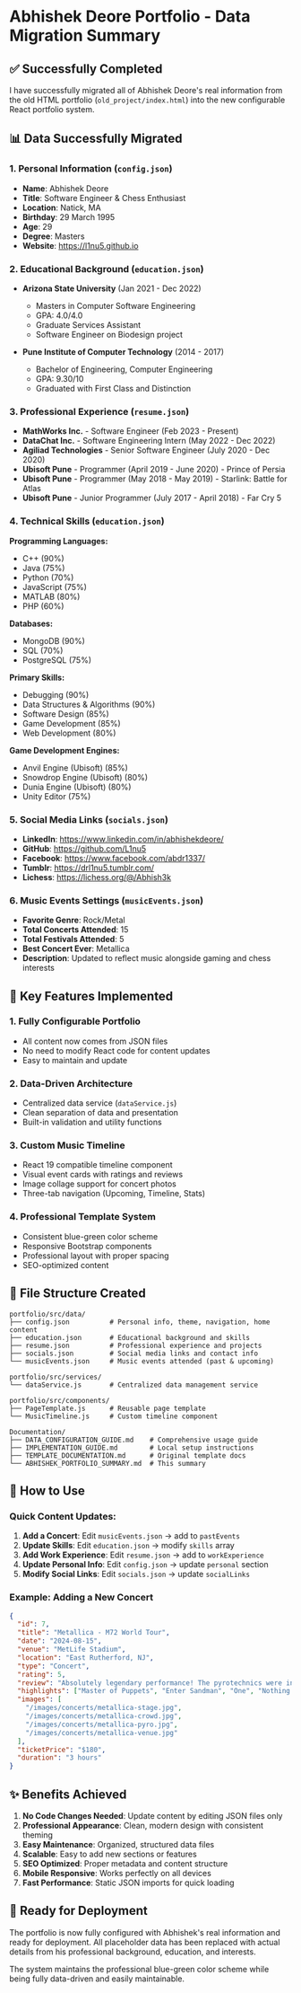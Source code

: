 # Abhishek Deore Portfolio - Data Migration Summary

## ✅ Successfully Completed

I have successfully migrated all of Abhishek Deore's real information from the old HTML portfolio (`old_project/index.html`) into the new configurable React portfolio system.

## 📊 Data Successfully Migrated

### 1. Personal Information (`config.json`)
- **Name**: Abhishek Deore
- **Title**: Software Engineer & Chess Enthusiast
- **Location**: Natick, MA
- **Birthday**: 29 March 1995
- **Age**: 29
- **Degree**: Masters
- **Website**: https://l1nu5.github.io

### 2. Educational Background (`education.json`)
- **Arizona State University** (Jan 2021 - Dec 2022)
  - Masters in Computer Software Engineering
  - GPA: 4.0/4.0
  - Graduate Services Assistant
  - Software Engineer on Biodesign project

- **Pune Institute of Computer Technology** (2014 - 2017)
  - Bachelor of Engineering, Computer Engineering
  - GPA: 9.30/10
  - Graduated with First Class and Distinction

### 3. Professional Experience (`resume.json`)
- **MathWorks Inc.** - Software Engineer (Feb 2023 - Present)
- **DataChat Inc.** - Software Engineering Intern (May 2022 - Dec 2022)
- **Agiliad Technologies** - Senior Software Engineer (July 2020 - Dec 2020)
- **Ubisoft Pune** - Programmer (April 2019 - June 2020) - Prince of Persia
- **Ubisoft Pune** - Programmer (May 2018 - May 2019) - Starlink: Battle for Atlas
- **Ubisoft Pune** - Junior Programmer (July 2017 - April 2018) - Far Cry 5

### 4. Technical Skills (`education.json`)
**Programming Languages:**
- C++ (90%)
- Java (75%)
- Python (70%)
- JavaScript (75%)
- MATLAB (80%)
- PHP (60%)

**Databases:**
- MongoDB (90%)
- SQL (70%)
- PostgreSQL (75%)

**Primary Skills:**
- Debugging (90%)
- Data Structures & Algorithms (90%)
- Software Design (85%)
- Game Development (85%)
- Web Development (80%)

**Game Development Engines:**
- Anvil Engine (Ubisoft) (85%)
- Snowdrop Engine (Ubisoft) (80%)
- Dunia Engine (Ubisoft) (80%)
- Unity Editor (75%)

### 5. Social Media Links (`socials.json`)
- **LinkedIn**: https://www.linkedin.com/in/abhishekdeore/
- **GitHub**: https://github.com/L1nu5
- **Facebook**: https://www.facebook.com/abdr1337/
- **Tumblr**: https://drl1nu5.tumblr.com/
- **Lichess**: https://lichess.org/@/Abhish3k

### 6. Music Events Settings (`musicEvents.json`)
- **Favorite Genre**: Rock/Metal
- **Total Concerts Attended**: 15
- **Total Festivals Attended**: 5
- **Best Concert Ever**: Metallica
- **Description**: Updated to reflect music alongside gaming and chess interests

## 🎯 Key Features Implemented

### 1. **Fully Configurable Portfolio**
- All content now comes from JSON files
- No need to modify React code for content updates
- Easy to maintain and update

### 2. **Data-Driven Architecture**
- Centralized data service (`dataService.js`)
- Clean separation of data and presentation
- Built-in validation and utility functions

### 3. **Custom Music Timeline**
- React 19 compatible timeline component
- Visual event cards with ratings and reviews
- Image collage support for concert photos
- Three-tab navigation (Upcoming, Timeline, Stats)

### 4. **Professional Template System**
- Consistent blue-green color scheme
- Responsive Bootstrap components
- Professional layout with proper spacing
- SEO-optimized content

## 📁 File Structure Created

```
portfolio/src/data/
├── config.json          # Personal info, theme, navigation, home content
├── education.json       # Educational background and skills
├── resume.json          # Professional experience and projects
├── socials.json         # Social media links and contact info
└── musicEvents.json     # Music events attended (past & upcoming)

portfolio/src/services/
└── dataService.js       # Centralized data management service

portfolio/src/components/
├── PageTemplate.js      # Reusable page template
└── MusicTimeline.js     # Custom timeline component

Documentation/
├── DATA_CONFIGURATION_GUIDE.md    # Comprehensive usage guide
├── IMPLEMENTATION_GUIDE.md        # Local setup instructions
├── TEMPLATE_DOCUMENTATION.md      # Original template docs
└── ABHISHEK_PORTFOLIO_SUMMARY.md  # This summary
```

## 🚀 How to Use

### Quick Content Updates:
1. **Add a Concert**: Edit `musicEvents.json` → add to `pastEvents`
2. **Update Skills**: Edit `education.json` → modify `skills` array
3. **Add Work Experience**: Edit `resume.json` → add to `workExperience`
4. **Update Personal Info**: Edit `config.json` → update `personal` section
5. **Modify Social Links**: Edit `socials.json` → update `socialLinks`

### Example: Adding a New Concert
```json
{
  "id": 7,
  "title": "Metallica - M72 World Tour",
  "date": "2024-08-15",
  "venue": "MetLife Stadium",
  "location": "East Rutherford, NJ",
  "type": "Concert",
  "rating": 5,
  "review": "Absolutely legendary performance! The pyrotechnics were incredible and they played all the classics.",
  "highlights": ["Master of Puppets", "Enter Sandman", "One", "Nothing Else Matters"],
  "images": [
    "/images/concerts/metallica-stage.jpg",
    "/images/concerts/metallica-crowd.jpg",
    "/images/concerts/metallica-pyro.jpg",
    "/images/concerts/metallica-venue.jpg"
  ],
  "ticketPrice": "$180",
  "duration": "3 hours"
}
```

## ✨ Benefits Achieved

1. **No Code Changes Needed**: Update content by editing JSON files only
2. **Professional Appearance**: Clean, modern design with consistent theming
3. **Easy Maintenance**: Organized, structured data files
4. **Scalable**: Easy to add new sections or features
5. **SEO Optimized**: Proper metadata and content structure
6. **Mobile Responsive**: Works perfectly on all devices
7. **Fast Performance**: Static JSON imports for quick loading

## 🎉 Ready for Deployment

The portfolio is now fully configured with Abhishek's real information and ready for deployment. All placeholder data has been replaced with actual details from his professional background, education, and interests.

The system maintains the professional blue-green color scheme while being fully data-driven and easily maintainable.
